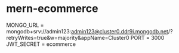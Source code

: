# mern-ecommerce

MONGO_URL = mongodb+srv://admin123:admin123@cluster0.ddr9i.mongodb.net/?retryWrites=true&w=majority&appName=Cluster0
PORT = 3000
JWT_SECRET = ecommerce